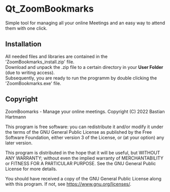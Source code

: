 # Qt_ZoomBookmarks

Simple tool for managing all your online Meetings and an easy way to attend them with one click.

## Installation

All needed files and libraries are contained in the 'ZoomBookmarks_install.zip' file.<br>
Download and unpack the .zip file to a certain directory in your **User Folder** (due to writing access).<br>
Subsequently, you are ready to run the programm by double clicking the 'ZoomBookmarks.exe' file.<br>

## Copyright

ZoomBoomarks - Manage your online meetings.
Copyright (C) 2022  Bastian Hartmann

This program is free software: you can redistribute it and/or modify
it under the terms of the GNU General Public License as published by
the Free Software Foundation, either version 3 of the License, or
(at your option) any later version.

This program is distributed in the hope that it will be useful,
but WITHOUT ANY WARRANTY; without even the implied warranty of
MERCHANTABILITY or FITNESS FOR A PARTICULAR PURPOSE.  See the
GNU General Public License for more details.

You should have received a copy of the GNU General Public License
along with this program.  If not, see <https://www.gnu.org/licenses/>.
